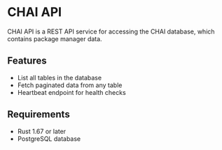 # CHAI API

CHAI API is a REST API service for accessing the CHAI database, which contains package manager data.

## Features

- List all tables in the database
- Fetch paginated data from any table
- Heartbeat endpoint for health checks

## Requirements

- Rust 1.67 or later
- PostgreSQL database

